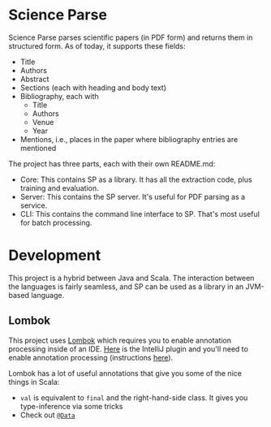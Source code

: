 # Science Parse

Science Parse parses scientific papers (in PDF form) and returns them in structured form. As of today, it supports these fields:
 * Title
 * Authors
 * Abstract
 * Sections (each with heading and body text)
 * Bibliography, each with
   * Title
   * Authors
   * Venue
   * Year
 * Mentions, i.e., places in the paper where bibliography entries are mentioned

The project has three parts, each with their own README.md:
 * Core: This contains SP as a library. It has all the extraction code, plus training and evaluation.
 * Server: This contains the SP server. It's useful for PDF parsing as a service.
 * CLI: This contains the command line interface to SP. That's most useful for batch processing.
 
# Development

This project is a hybrid between Java and Scala. The interaction between the languages is fairly seamless, and SP can be used as a library in an JVM-based language.

## Lombok

This project uses [Lombok](https://projectlombok.org) which requires you to enable annotation processing inside of an IDE.
[Here](https://plugins.jetbrains.com/plugin/6317) is the IntelliJ plugin and you'll need to enable annotation processing (instructions [here](https://www.jetbrains.com/idea/help/configuring-annotation-processing.html)).

Lombok has a lot of useful annotations that give you some of the nice things in Scala:

* `val` is equivalent to `final` and the right-hand-side class. It gives you type-inference via some tricks
* Check out [`@Data`](https://projectlombok.org/features/Data.html)
